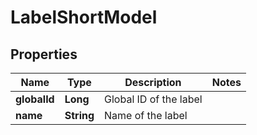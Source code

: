 

# LabelShortModel


## Properties

| Name | Type | Description | Notes |
|------------ | ------------- | ------------- | -------------|
|**globalId** | **Long** | Global ID of the label |  |
|**name** | **String** | Name of the label |  |



